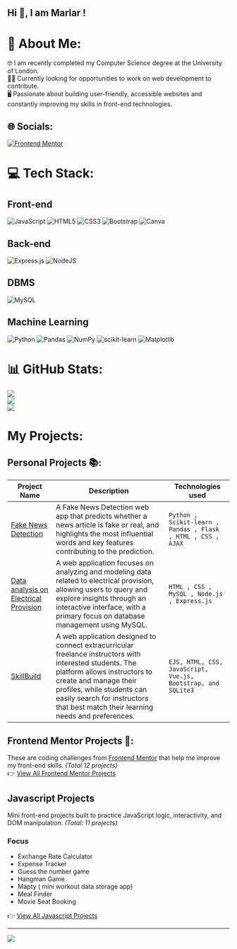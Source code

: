 ## Hi 👋, I am Marlar !

<!--
**marlar-tz/marlar-tz** is a ✨ _special_ ✨ repository because its `README.md` (this file) appears on your GitHub profile.
-->
# 💫 About Me:
🤓 I am recently completed my Computer Science degree at the University of London. <br>🙋‍♀️ Currently looking for opportunities to work on web development to contribute.<br>🖥️  Passionate about building user-friendly, accessible websites and constantly improving my skills in front-end technologies.


## 🌐 Socials:
[![Frontend Mentor](https://img.shields.io/badge/Frontend_Mentor-%233F54A3.svg?logo=frontendmentor&logoColor=white)](https://www.frontendmentor.io/profile/marlar-tz)

# 💻 Tech Stack:
## Front-end 
![JavaScript](https://img.shields.io/badge/javascript-%23efd81d.svg?style=for-the-badge&logo=javascript&logoColor=black)
![HTML5](https://img.shields.io/badge/html5-%23E34F26.svg?style=for-the-badge&logo=html5&logoColor=white) 
![CSS3](https://img.shields.io/badge/css3-%231572B6.svg?style=for-the-badge&logo=css3&logoColor=%e9c46a) 
![Bootstrap](https://img.shields.io/badge/bootstrap-%238511FA.svg?style=for-the-badge&logo=bootstrap&logoColor=white) 
![Canva](https://img.shields.io/badge/Canva-%2300C4CC.svg?style=for-the-badge&logo=Canva&logoColor=white) 

## Back-end 
![Express.js](https://img.shields.io/badge/express.js-%23404d59.svg?style=for-the-badge&logo=express&logoColor=%2361DAFB) 
![NodeJS](https://img.shields.io/badge/node.js-6DA55F?style=for-the-badge&logo=node.js&logoColor=white) 

## DBMS 
![MySQL](https://img.shields.io/badge/mysql-4479A1.svg?style=for-the-badge&logo=mysql&logoColor=white)

## Machine Learning
![Python](https://img.shields.io/badge/python-3670A0?style=for-the-badge&logo=python&logoColor=ffdd54)
![Pandas](https://img.shields.io/badge/pandas-%23150458.svg?style=for-the-badge&logo=pandas&logoColor=white) 
![NumPy](https://img.shields.io/badge/numpy-%23013243.svg?style=for-the-badge&logo=numpy&logoColor=white) 
![scikit-learn](https://img.shields.io/badge/scikit--learn-%23F7931E.svg?style=for-the-badge&logo=scikit-learn&logoColor=white) 
![Matplotlib](https://img.shields.io/badge/Matplotlib-%23e76f51.svg?style=for-the-badge&logo=Matplotlib&logoColor=%23e76f51)


# 📊 GitHub Stats:
![](https://github-readme-stats.vercel.app/api?username=marlar-tz&theme=radical&hide_border=false&include_all_commits=false&count_private=false)<br/>
![](https://github-readme-streak-stats.herokuapp.com/?user=marlar-tz&theme=dark&hide_border=false)<br/>
![](https://github-readme-stats.vercel.app/api/top-langs/?username=marlar-tz&theme=dark&hide_border=false&include_all_commits=false&count_private=false&layout=compact)

# My Projects:
## Personal Projects 📚:
| Project Name | Description | Technologies used | 
| ------------ | -------- | ----------------- | 
| [Fake News Detection](https://github.com/marlar-tz/Fake-News-Detection-Model) | A Fake News Detection web app that predicts whether a news article is fake or real, and highlights the most influential words and key features contributing to the prediction.  | `Python , Scikit-learn , Pandas , Flask , HTML , CSS , AJAX` | 
| [Data analysis on Electrical Provision](https://github.com/marlar-tz/Data_analysis_on_Electrical_Provision_RDBMS) | A web application focuses on analyzing and modeling data related to electrical provision, allowing users to query and explore insights through an interactive interface, with a primary focus on database management using MySQL.| `HTML , CSS , MySQL , Node.js , Express.js` |
| [SkillBuild](https://github.com/marlar-tz/SkillBuild) | A web application designed to connect extracurricular freelance instructors with interested students. The platform allows instructors to create and manage their profiles, while students can easily search for instructors that best match their learning needs and preferences.  | `EJS, HTML, CSS, JavaScript, Vue.js, Bootstrap, and SQLite3` |

## Frontend Mentor Projects 📑:
These are coding challenges from [Frontend Mentor](https://www.frontendmentor.io/challenges) that help me improve my front-end skills. *(Total 12 projects)* <br>
👉 [View All Frontend Mentor Projects]( https://github.com/marlar-tz/CSS-Practice-Projects)

## Javascript Projects
Mini front-end projects built to practice JavaScript logic, interactivity, and DOM manipulation.  *(Total: 11 projects)* <br>

### Focus
- Exchange Rate Calculator
- Expense Tracker
- Guess the number game
- Hangman Game
- Mapty ( mini workout data storage app)
- Meal Finder
- Movie Seat Booking


👉 [View All Javascript Projects](https://github.com/marlar-tz/Javascript-Practice-Projects)
<!--
| Project  | Learning materials | Technologies used |
| ------------ | -------- | ----------------- | 
| [CSS Projects](https://github.com/marlar-tz/CSS-Practice-Projects) | - Responsive Card Layouts <br> - Creative Button Hover Effects <br> - Flexbox & Grid Challenges | `HTML , CSS` |
| [Javascript Projects](https://github.com/marlar-tz/Javascript-Practice-Projects) | - Modal Popups <br> - Sliders & Image Galleries <br> - Form Validation | `HTML , CSS , Javascript` |
-->


---
[![](https://visitcount.itsvg.in/api?id=marlar-tz&icon=0&color=0)](https://visitcount.itsvg.in)



<!-- Proudly created with GPRM ( https://gprm.itsvg.in ) -->
